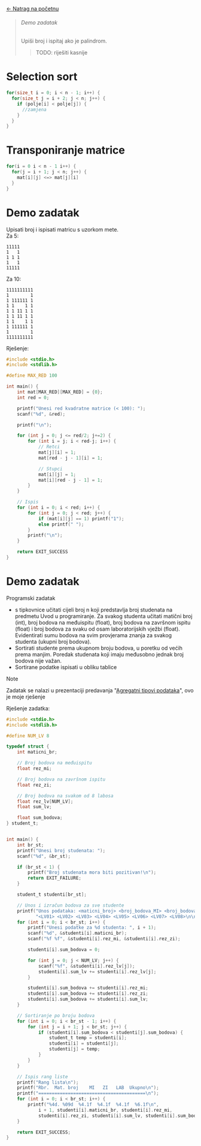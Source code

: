 [← Natrag na početnu](../../README.md#uvod-u-programiranje)

>###### Demo zadatak
>Upiši broj i ispitaj ako je palindrom.
>> TODO: riješiti kasnije

# Selection sort

```c
for(size_t i = 0; i < n - 1; i++) {
  for(size_t j = i + 2; j < n; j++) {
    if (polje[i] < polje[j]) {
      //zamjena
    }
  }
}
```

# Transponiranje matrice

```c
for(i = 0 i < n - 1 i++) {
  for(j = i + 1; j < n; j++) {
    mat[i][j] <=> mat[j][i]
  }
}
```

# Demo zadatak
Upisati broj i ispisati matricu s uzorkom mete.
<br>
Za 5:
```
11111
1   1
1 1 1
1   1
11111
```

Za 10:
```
1111111111
1        1
1 111111 1
1 1    1 1
1 1 11 1 1
1 1 11 1 1
1 1    1 1
1 111111 1
1        1
1111111111
```

Rješenje:
```c
#include <stdio.h>
#include <stdlib.h>

#define MAX_RED 100

int main() {
	int mat[MAX_RED][MAX_RED] = {0};
	int red = 0;

	printf("Unesi red kvadratne matrice (< 100): ");
	scanf("%d", &red);

	printf("\n");

	for (int j = 0; j <= red/2; j+=2) {
		for (int i = j; i < red-j; i++) {
			// Retci
			mat[j][i] = 1;
			mat[red - j - 1][i] = 1;

			// Stupci
			mat[i][j] = 1;
			mat[i][red - j - 1] = 1;
		}
	}

	// Ispis
	for (int i = 0; i < red; i++) {
		for (int j = 0; j < red; j++) {
			if (mat[i][j] == 1) printf("1");
			else printf(" ");
		}
		printf("\n");
	}

	return EXIT_SUCCESS
}
```


# Demo zadatak
Programski zadatak
- s tipkovnice učitati cijeli broj n koji predstavlja broj studenata na predmetu Uvod u programiranje. Za svakog studenta učitati matični broj (int), broj bodova na međuispitu (float), broj bodova na završnom ispitu (float) i broj bodova za svaku od osam laboratorijskih vježbi (float). Evidentirati sumu bodova na svim provjerama znanja za svakog studenta (ukupni broj bodova).
- Sortirati studente prema ukupnom broju bodova, u poretku od većih prema manjim. Poredak studenata koji imaju međusobno jednak broj bodova nije važan.
- Sortirane podatke ispisati u obliku tablice
> [!note]
> Zadatak se nalazi u prezentaciji predavanja "[Agregatni tipovi podataka](https://www.fer.unizg.hr/_download/repository/07-AgregatniTipoviPodataka.pdf)", ovo je moje rješenje

Rješenje zadatka:
```c
#include <stdio.h>
#include <stdlib.h>

#define NUM_LV 8

typedef struct {
	int maticni_br;

	// Broj bodova na međuispitu
	float rez_mi;

	// Broj bodova na završnom ispitu
	float rez_zi;

	// Broj bodova na svakom od 8 labosa
	float rez_lv[NUM_LV];
	float sum_lv;

	float sum_bodova;
} student_t;


int main() {
	int br_st;
	printf("Unesi broj studenata: ");
	scanf("%d", &br_st);

	if (br_st < 1) {
		printf("Broj studenata mora biti pozitivan!\n");
		return EXIT_FAILURE;
	}

	student_t studenti[br_st];

	// Unos i izračun bodova za sve studente
	printf("Unos podataka: <maticni_broj> <broj_bodova_MI> <broj_bodova_ZI> "
	       "<LV01> <LV02> <LV03> <LV04> <LV05> <LV06> <LV07> <LV08>\n\n");
	for (int i = 0; i < br_st; i++) {
		printf("Unesi podatke za %d studenta: ", i + 1);
		scanf("%d", &studenti[i].maticni_br);
		scanf("%f %f", &studenti[i].rez_mi, &studenti[i].rez_zi);

		studenti[i].sum_bodova = 0;

		for (int j = 0; j < NUM_LV; j++) {
			scanf("%f", &studenti[i].rez_lv[j]);
			studenti[i].sum_lv += studenti[i].rez_lv[j];
		}

		studenti[i].sum_bodova += studenti[i].rez_mi;
		studenti[i].sum_bodova += studenti[i].rez_zi;
		studenti[i].sum_bodova += studenti[i].sum_lv;
	}

	// Sortiranje po broju bodova
	for (int i = 0; i < br_st - 1; i++) {
		for (int j = i + 1; j < br_st; j++) {
			if (studenti[i].sum_bodova < studenti[j].sum_bodova) {
				student_t temp = studenti[i];
				studenti[i] = studenti[j];
				studenti[j] = temp;
			}
		}
	}

	// Ispis rang liste
	printf("Rang lista\n");
	printf("Rbr.  Mat. broj    MI   ZI   LAB  Ukupno\n");
	printf("========================================\n");
	for (int i = 0; i < br_st; i++) {
		printf("%4d. %09d  %4.1f  %4.1f  %4.1f  %6.1f\n",
		    i + 1, studenti[i].maticni_br, studenti[i].rez_mi,
		    studenti[i].rez_zi, studenti[i].sum_lv, studenti[i].sum_bodova);
	}

	return EXIT_SUCCESS;
}
```
